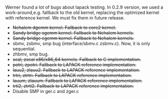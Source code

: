 Werner found a lot of bugs about lapack testing. In 0.2.9 version, we used a work-around,e.g. fallback to the old kernel, replacing the optimized kernel with reference kernel. We must fix them in future release.

* ~~Nehalem dgemm kernel. Fallback to core2 kernel.~~
* ~~Sandy bridge sgemm kernel. Fallback to  Nehalem kernels.~~
* ~~Sandy bridge cgemm kernel. Fallback to  Nehalem kernels.~~
* sbmv, zsbmv, smp bug (interface/sbmv.c zsbmv.c). Now, it is only sequential.
* zhbmv, smp bug. 
* ~~scal, zscal x86/x86_64 kernels. Fallback to C implementation.~~
* ~~potri, zpotri. Fallback to LAPACK reference implementation.~~
* ~~lauu2, zlauu2.  Fallback to LAPACK reference implementation.~~
* ~~trtri, ztrtri. Fallback to LAPACK reference implementation.~~
* ~~lauum, zlauum. Fallback to LAPACK reference implementation.~~
* ~~trti2, ztrti2. Fallback to LAPACK reference implementation.~~
* Disable SMP in ger.c and zger.c